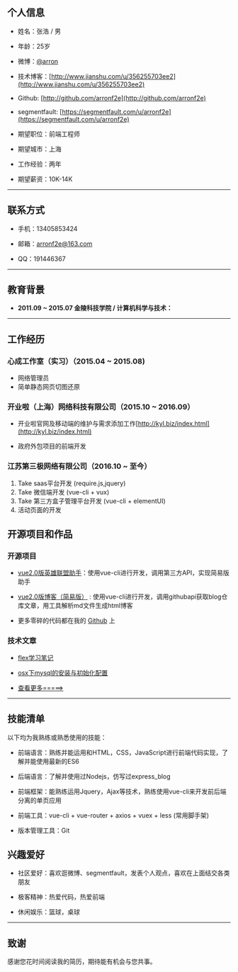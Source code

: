 ## 个人信息

 - 姓名：张浩 / 男
 
 - 年龄：25岁
 
 - 微博：[@arron](http://weibo.com/tonyrmb) 
 
 - 技术博客：[http://www.jianshu.com/u/356255703ee2](http://www.jianshu.com/u/356255703ee2)
 
 - Github: [http://github.com/arronf2e](http://github.com/arronf2e)
 
 - segmentfault: [https://segmentfault.com/u/arronf2e](https://segmentfault.com/u/arronf2e)
 
 - 期望职位：前端工程师
 
 - 期望城市：上海
 
 - 工作经验：两年
 
 - 期望薪资：10K-14K
 
---

## 联系方式

- 手机：13405853424

- 邮箱：arronf2e@163.com

- QQ：191446367

---

## 教育背景

 - **2011.09 ~ 2015.07 金陵科技学院 / 计算机科学与技术：**

---

## 工作经历

###  心成工作室（实习）（2015.04 ~ 2015.08)

- 网络管理员
- 简单静态网页切图还原 


### 开业啦（上海）网络科技有限公司（2015.10 ~ 2016.09）

- 开业啦官网及移动端的维护与需求添加工作[http://kyl.biz/index.html](http://kyl.biz/index.html)

- 政府外包项目的前端开发

### 江苏第三极网络有限公司（2016.10 ~ 至今）

1. Take saas平台开发 (require.js,jquery)
2. Take 微信端开发 (vue-cli + vux)
3. Take 第三方盒子管理平台开发 (vue-cli + elementUI)
4. 活动页面的开发


## 开源项目和作品

### 开源项目

 - [vue2.0版英雄联盟助手](https://github.com/arronf2e/Vue2.0LOL)：使用vue-cli进行开发，调用第三方API，实现简易版助手

 - [vue2.0版博客（简易版）](https://github.com/arronf2e/vue2-blog-ghpages) : 使用vue-cli进行开发，调用githubapi获取blog仓库文章，用工具解析md文件生成html博客
 
 - 更多零碎的代码都在我的 [Github](https://github.com/arronf2e) 上

### 技术文章

- [flex学习笔记](http://www.jianshu.com/p/70e1d943dd51)

- [osx下mysql的安装与初始化配置](http://www.jianshu.com/p/bfb2569a017f)

- [查看更多=====>](http://www.jianshu.com/u/356255703ee2)

---

## 技能清单

以下均为我熟练或熟悉使用的技能：

- 前端语言：熟练并能运用和HTML，CSS，JavaScript进行前端代码实现，了解并能使用最新的ES6

- 后端语言：了解并使用过Nodejs，仿写过express_blog

- 前端框架：能熟练运用Jquery，Ajax等技术，熟练使用vue-cli来开发前后端分离的单页应用

- 前端工具：vue-cli + vue-router + axios + vuex + less (常用脚手架)

- 版本管理工具：Git

## 兴趣爱好

- 社区爱好：喜欢逛微博、segmentfault，发表个人观点，喜欢在上面结交各类朋友

- 极客精神：热爱代码，热爱前端

- 休闲娱乐：篮球，桌球

---

## 致谢

感谢您花时间阅读我的简历，期待能有机会与您共事。
